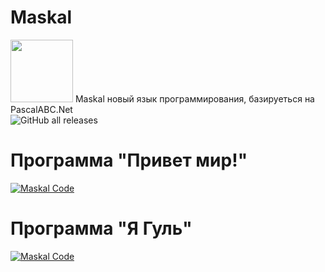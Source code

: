 # Maskal

<img src="https://i.imgur.com/xcQJklF.png" width="100" height="100" /> 
Maskal новый язык программирования, базируеться на PascalABC.Net
<br/>
<img alt="GitHub all releases" src="https://img.shields.io/github/downloads/pavel1337228/Maskal/total?style=social" />

# Программа "Привет мир!"
[![Maskal Code](https://i.imgur.com/xZgCzOd.jpg)](https://i.imgur.com/xZgCzOd.jpg)
# Программа "Я Гуль"
[![Maskal Code](https://i.imgur.com/0KFwFo8.jpg)](https://i.imgur.com/0KFwFo8.jpg)


